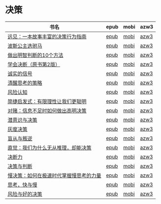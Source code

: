 # 决策

| 书名 | epub | mobi | azw3 |
| --- | --- | --- | --- |
| [远见：一本故事丰富的决策行为指南](http://ct.dalanmei.com/f/31084289-570232980-a2a374) | [epub](http://ct.dalanmei.com/f/31084289-570232980-a2a374) | [mobi](http://ct.dalanmei.com/f/31084289-569451435-46b3f4) | [azw3](http://ct.dalanmei.com/f/31084289-571418207-0c4de4) |
| [波斯公主选驸马](http://ct.dalanmei.com/f/31084289-572085017-62bac9) | [epub](http://ct.dalanmei.com/f/31084289-572085017-62bac9) | [mobi](http://ct.dalanmei.com/f/31084289-571729018-45768b) | [azw3](http://ct.dalanmei.com/f/31084289-572112302-bbadce) |
| [做出明智判断的10个方法](http://ct.dalanmei.com/f/31084289-572114024-80e344) | [epub](http://ct.dalanmei.com/f/31084289-572114024-80e344) | [mobi](http://ct.dalanmei.com/f/31084289-571714634-d6f8fa) | [azw3](http://ct.dalanmei.com/f/31084289-572123207-ae1f7f) |
| [学会决断（原书第2版）](http://ct.dalanmei.com/f/31084289-572114258-19a3db) | [epub](http://ct.dalanmei.com/f/31084289-572114258-19a3db) | [mobi](http://ct.dalanmei.com/f/31084289-571713629-7c26cc) | [azw3](http://ct.dalanmei.com/f/31084289-572128422-33b22b) |
| [诚实的信号](http://ct.dalanmei.com/f/31084289-572115017-8099ab) | [epub](http://ct.dalanmei.com/f/31084289-572115017-8099ab) | [mobi](http://ct.dalanmei.com/f/31084289-571710060-192985) | [azw3](http://ct.dalanmei.com/f/31084289-572135736-489a01) |
| [清醒思考的策略](http://ct.dalanmei.com/f/31084289-572116897-57742a) | [epub](http://ct.dalanmei.com/f/31084289-572116897-57742a) | [mobi](http://ct.dalanmei.com/f/31084289-571658546-40f3a7) | [azw3](http://ct.dalanmei.com/f/31084289-572178005-f4143c) |
| [风险认知](http://ct.dalanmei.com/f/31084289-572126726-5bb38d) | [epub](http://ct.dalanmei.com/f/31084289-572126726-5bb38d) | [mobi](http://ct.dalanmei.com/f/31084289-571631869-c801b3) | [azw3](http://ct.dalanmei.com/f/31084289-572186896-3ec8a8) |
| [简捷启发式：有限理性让我们更聪明](http://ct.dalanmei.com/f/31084289-571802059-e0c4a4) | [epub](http://ct.dalanmei.com/f/31084289-571802059-e0c4a4) | [mobi](http://ct.dalanmei.com/f/31084289-571532267-fe0e8b) | [azw3](http://ct.dalanmei.com/f/31084289-572195102-e882cf) |
| [对赌：信息不足时如何做出高明决策](http://ct.dalanmei.com/f/31084289-571813140-c08ad0) | [epub](http://ct.dalanmei.com/f/31084289-571813140-c08ad0) | [mobi](http://ct.dalanmei.com/f/31084289-571543153-c14a35) | [azw3](http://ct.dalanmei.com/f/31084289-572196503-15d3a3) |
| [潜意识与决策](http://ct.dalanmei.com/f/31084289-571814916-10b6d2) | [epub](http://ct.dalanmei.com/f/31084289-571814916-10b6d2) | [mobi](http://ct.dalanmei.com/f/31084289-571544541-7d30e1) | [azw3](http://ct.dalanmei.com/f/31084289-572197525-33124b) |
| [灰度决策](http://ct.dalanmei.com/f/31084289-571981682-c0429a) | [epub](http://ct.dalanmei.com/f/31084289-571981682-c0429a) | [mobi](http://ct.dalanmei.com/f/31084289-571559752-626c1b) | [azw3](http://ct.dalanmei.com/f/31084289-572211876-388e15) |
| [盲从与叛逆](http://ct.dalanmei.com/f/31084289-571732756-03e3d1) | [epub](http://ct.dalanmei.com/f/31084289-571732756-03e3d1) | [mobi](http://ct.dalanmei.com/f/31084289-571615848-ad2eac) | [azw3](http://ct.dalanmei.com/f/31084289-571912648-a11150) |
| [直觉：我们为什么无从推理，却能决策](http://ct.dalanmei.com/f/31084289-572014432-2fc665) | [epub](http://ct.dalanmei.com/f/31084289-572014432-2fc665) | [mobi](http://ct.dalanmei.com/f/31084289-571563170-6395c8) | [azw3](http://ct.dalanmei.com/f/31084289-571842408-8f54cd) |
| [决断力](http://ct.dalanmei.com/f/31084289-571737175-f44f9f) | [epub](http://ct.dalanmei.com/f/31084289-571737175-f44f9f) | [mobi](http://ct.dalanmei.com/f/31084289-571590718-0b53d7) | [azw3](http://ct.dalanmei.com/f/31084289-571862846-f378f1) |
| [决策与判断](http://ct.dalanmei.com/f/31084289-571775064-e5e84e) | [epub](http://ct.dalanmei.com/f/31084289-571775064-e5e84e) | [mobi](http://ct.dalanmei.com/f/31084289-571499627-fad274) | [azw3](http://ct.dalanmei.com/f/31084289-571873987-d29025) |
| [慢决策：如何在极速时代掌握慢思考的力量](None) | [epub](None) | [mobi](None) | [azw3](None) |
| [思考，快与慢](http://ct.dalanmei.com/f/31084289-571786813-ba74e0) | [epub](http://ct.dalanmei.com/f/31084289-571786813-ba74e0) | [mobi](http://ct.dalanmei.com/f/31084289-571453103-7fda43) | [azw3](http://ct.dalanmei.com/f/31084289-571885968-6b3dfb) |
| [风险与好的决策](http://ct.dalanmei.com/f/31084289-571787503-bb6f15) | [epub](http://ct.dalanmei.com/f/31084289-571787503-bb6f15) | [mobi](http://ct.dalanmei.com/f/31084289-571454052-10f533) | [azw3](http://ct.dalanmei.com/f/31084289-571887532-e80ee1) |

